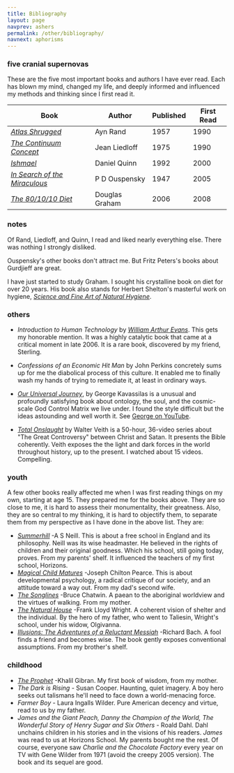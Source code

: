 ```yaml
---
title: Bibliography
layout: page
navprev: ashers
permalink: /other/bibliography/
navnext: aphorisms
---
```


### five cranial supernovas

These are the five most important books and authors I have ever read. Each has blown my mind, changed my life, and deeply informed and influenced my methods and thinking since I first read it.

| Book | Author | Published | First Read |
| ---- | ---- | ---- | ---- |
| [_Atlas Shrugged_](https://www.amazon.com/gp/product/B00264ATU4?ie=UTF8&amp;tag=thedarknessco-20&amp;linkCode=as2&amp;camp=1789&amp;creative=9325&amp;creativeASIN=B00264ATU4) | Ayn Rand | 1957 | 1990 |
| [_The Continuum Concept_](https://www.amazon.com/gp/product/0201050714?ie=UTF8&amp;tag=thedarknessco-20&amp;linkCode=as2&amp;camp=1789&amp;creative=9325&amp;creativeASIN=0201050714) | Jean Liedloff | 1975 | 1990 |
| [_Ishmael_](https://www.amazon.com/gp/product/0553375407?ie=UTF8&amp;tag=thedarknessco-20&amp;linkCode=as2&amp;camp=1789&amp;creative=9325&amp;creativeASIN=0553375407) | Daniel Quinn | 1992 | 2000 |
| [_In Search of the Miraculous_](https://www.amazon.com/gp/product/0156007460?ie=UTF8&amp;tag=thedarknessco-20&amp;linkCode=as2&amp;camp=1789&amp;creative=9325&amp;creativeASIN=0156007460) | P D Ouspensky | 1947 | 2005 |
| [_The 80/10/10 Diet_](https://www.amazon.com/gp/product/1893831248?ie=UTF8&amp;tag=thedarknessco-20&amp;linkCode=as2&amp;camp=1789&amp;creative=9325&amp;creativeASIN=1893831248) | Douglas Graham | 2006 | 2008 |

### notes

Of Rand, Liedloff, and Quinn, I read and liked nearly everything else. There was nothing I strongly disliked.

Ouspensky's other books don't attract me. But Fritz Peters's books about Gurdjieff are great. 

I have just started to study Graham. I sought his crystalline book on diet for over 20 years. His book also stands for Herbert Shelton's masterful work on hygiene, [*Science and Fine Art of Natural Hygiene*](/f/hygiene.pdf).

### others

- _Introduction to Human Technology_ by [_William Arthur Evans_](/blog/2009/08/william-arthur-evans/). This gets my honorable mention. It was a highly catalytic book that came at a critical moment in late 2006. It is a rare book, discovered by my friend, Sterling.

- _Confessions of an Economic Hit Man_ by John Perkins concretely sums up for me the diabolical process of this culture. It enabled me to finally wash my hands of trying to remediate it, at least in ordinary ways.

- [_Our Universal Journey_](https://www.ourjourneyhome.earth/market-place#section-1592035487385), by George Kavassilas is a unusual and profoundly satisfying book about ontology, the soul, and the cosmic-scale God Control Matrix we live under. I found the style difficult but the ideas astounding and well worth it. See [George on YouTube](https://youtube.com/playlist?list=PLV75wDOASk_eAijH1idZyya3AE7RmwbG1).

- [_Total Onslaught_](https://adtv.watch/series/total-onslaught) by Walter Veith is a 50-hour, 36-video series about "The Great Controversy" between Christ and Satan. It presents the Bible coherently. Veith exposes the the light and dark forces in the world throughout history, up to the present. I watched about 15 videos. Compelling.

### youth

A few other books really affected me when I was first reading things on my own, starting at age 15. They prepared me for the books above. They are so close to me, it is hard to assess their monumentality, their greatness. Also, they are so central to my thinking, it is hard to objectify them, to separate them from my perspective as I have done in the above list. They are:

- [_Summerhill_](https://www.amazon.com/gp/product/0312141378?ie=UTF8&amp;tag=thedarknessco-20&amp;linkCode=as2&amp;camp=1789&amp;creative=9325&amp;creativeASIN=0312141378) -A S Neill. This is about a free school in England and its philosophy. Neill was its wise headmaster. He believed in the rights of children and their original goodness. Which his school, still going today, proves. From my parents' shelf. It influenced the teachers of my first school, Horizons.
- [_Magical Child Matures_](https://www.amazon.com/gp/product/0525243291?ie=UTF8&amp;tag=thedarknessco-20&amp;linkCode=as2&amp;camp=1789&amp;creative=9325&amp;creativeASIN=0525243291) -Joseph Chilton Pearce. This is about developmental psychology, a radical critique of our society, and an attitude toward a way out. From my dad's second wife.
- [_The Songlines_](https://www.amazon.com/gp/product/0140094296?ie=UTF8&amp;tag=thedarknessco-20&amp;linkCode=as2&amp;camp=1789&amp;creative=9325&amp;creativeASIN=0140094296) -Bruce Chatwin. A paean to the aboriginal worldview and the virtues of walking. From my mother.
- [_The Natural House_](https://www.amazon.com/gp/product/0818000074?ie=UTF8&amp;tag=thedarknessco-20&amp;linkCode=as2&amp;camp=1789&amp;creative=9325&amp;creativeASIN=0818000074) -Frank Lloyd Wright. A coherent vision of shelter and the individual. By the hero of my father, who went to Taliesin, Wright's school, under his widow, Olgivanna.
- [_Illusions: The Adventures of a Reluctant Messiah_](https://www.amazon.com/gp/product/0099427869?ie=UTF8&amp;tag=thedarknessco-20&amp;linkCode=as2&amp;camp=1789&amp;creative=9325&amp;creativeASIN=0099427869) -Richard Bach. A fool finds a friend and becomes wise. The book gently exposes conventional assumptions. From my brother's shelf.

### childhood

- [_The Prophet_](https://www.amazon.com/gp/product/0394404289?ie=UTF8&amp;tag=thedarknessco-20&amp;linkCode=as2&amp;camp=1789&amp;creative=9325&amp;creativeASIN=0394404289) -Khalil Gibran. My first book of wisdom, from my mother.
- _The Dark is Rising_ - Susan Cooper. Haunting, quiet imagery. A boy hero seeks out talismans he'll need to face down a world-menacing force.
- _Farmer Boy_ - Laura Ingalls Wilder. Pure American decency and virtue, read to us by my father.
- _James and the Giant Peach, Danny the Champion of the World, The Wonderful Story of Henry Sugar and Six Others_ - Roald Dahl. Dahl unchains children in his stories and in the visions of his readers. _James_ was read to us at Horizons School. My parents bought me the rest. Of course, everyone saw _Charlie and the Chocolate Factory_ every year on TV with Gene Wilder from 1971 (avoid the creepy 2005 version). The book and its sequel are good.
